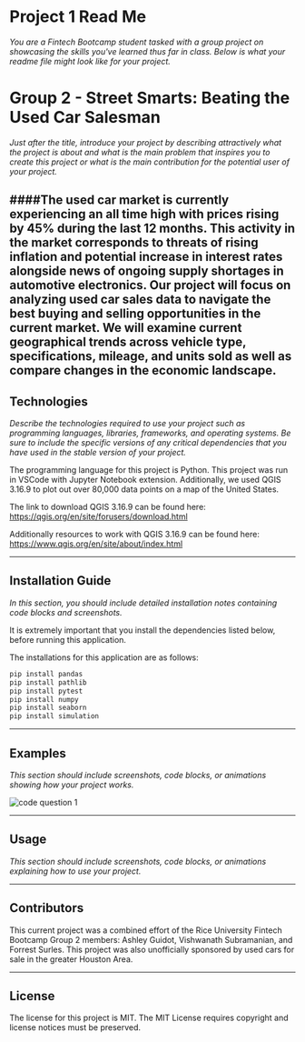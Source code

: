 # Project 1 Read Me

*You are a Fintech Bootcamp student tasked with a group project on showcasing the skills you've learned thus far in class. Below is what your readme file might look like for your project.*

# Group 2 - Street Smarts: Beating the Used Car Salesman

*Just after the title, introduce your project by describing attractively what the project is about and what is the main problem that inspires you to create this project or what is the main contribution for the potential user of your project.*

####The used car market is currently experiencing an all time high with prices rising by 45% during the last 12 months. This activity in the market corresponds to threats of rising inflation and potential increase in interest rates alongside news of ongoing supply shortages in automotive electronics. Our project will focus on analyzing used car sales data to navigate the best buying and selling opportunities in the current market. We will examine current geographical trends across vehicle type, specifications, mileage, and units sold as well as compare changes in the economic landscape.
---

## Technologies

*Describe the technologies required to use your project such as programming languages, libraries, frameworks, and operating systems. Be sure to include the specific versions of any critical dependencies that you have used in the stable version of your project.*

The programming language for this project is Python. This project was run in VSCode with Jupyter Notebook extension. Additionally, we used QGIS 3.16.9 to plot out over 80,000 data points on a map of the United States. 

The link to download QGIS 3.16.9 can be found here:
https://qgis.org/en/site/forusers/download.html

Additionally resources to work with QGIS 3.16.9 can be found here:
https://www.qgis.org/en/site/about/index.html

---

## Installation Guide

*In this section, you should include detailed installation notes containing code blocks and screenshots.*

It is extremely important that you install the dependencies listed below, before running this application.

The installations for this application are as follows:
```python
pip install pandas
pip install pathlib
pip install pytest
pip install numpy
pip install seaborn
pip install simulation
```

---

## Examples

*This section should include screenshots, code blocks, or animations showing how your project works.*

![]()![code question 1](https://user-images.githubusercontent.com/85652410/124389596-82645b00-dcad-11eb-9c78-fc85170e6911.png)



---

## Usage

*This section should include screenshots, code blocks, or animations explaining how to use your project.*

---

## Contributors

This current project was a combined effort of the Rice University Fintech Bootcamp Group 2 members: Ashley Guidot, Vishwanath Subramanian, and Forrest Surles. This project was also unofficially sponsored by used cars for sale in the greater Houston Area.

---

## License

The license for this project is MIT. The MIT License requires copyright and license notices must be preserved.
